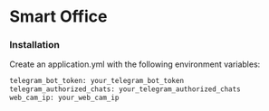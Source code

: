 # Smart Office

### Installation

Create an application.yml with the following environment variables:

```sh
telegram_bot_token: your_telegram_bot_token
telegram_authorized_chats: your_telegram_authorized_chats
web_cam_ip: your_web_cam_ip
```